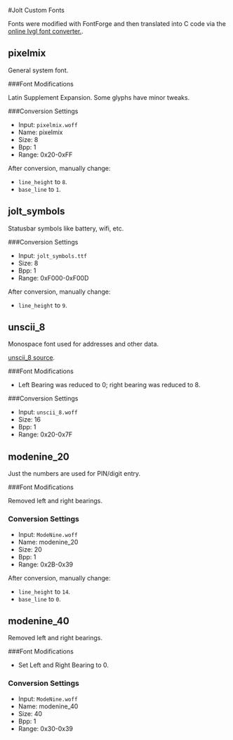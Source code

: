 #Jolt Custom Fonts

Fonts were modified with FontForge and then translated into C code via the 
[online lvgl font converter.](https://littlevgl.com/ttf-font-to-c-array).


## pixelmix

General system font.

###Font Modifications

Latin Supplement Expansion. Some glyphs have minor tweaks.

###Conversion Settings

* Input: `pixelmix.woff`
* Name: pixelmix
* Size: 8
* Bpp: 1
* Range: 0x20-0xFF

After conversion, manually change:

* `line_height` to `8`.
* `base_line` to `1`.


## jolt_symbols

Statusbar symbols like battery, wifi, etc.

###Conversion Settings

* Input: `jolt_symbols.ttf`
* Size: 8
* Bpp: 1
* Range: 0xF000-0xF00D

After conversion, manually change:

* `line_height` to `9`.


## unscii_8

Monospace font used for addresses and other data.

[unscii_8 source](http://pelulamu.net/unscii/).

###Font Modifications

* Left Bearing was reduced to 0; right bearing was reduced to 8.

###Conversion Settings

* Input: `unscii_8.woff`
* Size: 16
* Bpp: 1
* Range: 0x20-0x7F


## modenine_20

Just the numbers are used for PIN/digit entry.

###Font Modifications

Removed left and right bearings.

### Conversion Settings

* Input: `ModeNine.woff`
* Name: modenine_20
* Size: 20
* Bpp: 1
* Range: 0x2B-0x39

After conversion, manually change:

* `line_height` to `14`.
* `base_line` to `0`.

## modenine_40

Removed left and right bearings.

###Font Modifications

* Set Left and Right Bearing to 0.

### Conversion Settings

* Input: `ModeNine.woff`
* Name: modenine_40
* Size: 40
* Bpp: 1
* Range: 0x30-0x39

